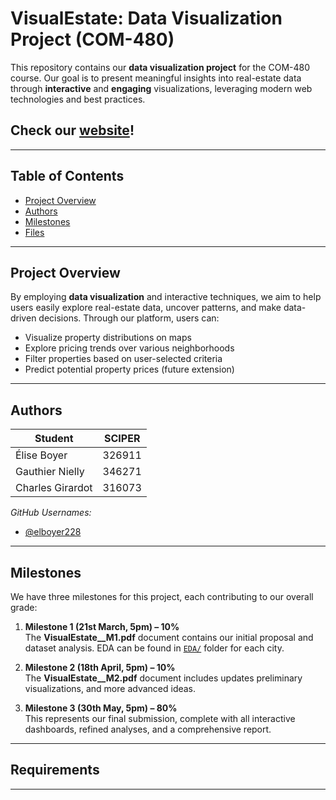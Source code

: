 # VisualEstate: Data Visualization Project (COM-480)

This repository contains our **data visualization project** for the COM-480 course. Our goal is to present meaningful insights into real-estate data through **interactive** and **engaging** visualizations, leveraging modern web technologies and best practices. 

## Check our [website](https://com-480-data-visualization.github.io/VisualEstate/)!

---

## Table of Contents
- [Project Overview](#project-overview)
- [Authors](#authors)
- [Milestones](#milestones)
- [Files](#files)

---

## Project Overview
By employing **data visualization** and interactive techniques, we aim to help users easily explore real-estate data, uncover patterns, and make data-driven decisions. Through our platform, users can:
- Visualize property distributions on maps
- Explore pricing trends over various neighborhoods
- Filter properties based on user-selected criteria
- Predict potential property prices (future extension)

---


## Authors

| Student             | SCIPER   |
|---------------------|----------|
| Élise Boyer         | 326911   |
| Gauthier Nielly     | 346271   |
| Charles Girardot    | 316073   |

*GitHub Usernames:*
- [@elboyer228](https://github.com/elboyer228)

---

## Milestones
We have three milestones for this project, each contributing to our overall grade:

1. **Milestone 1 (21st March, 5pm) – 10%**  
   The **VisualEstate\_\_M1.pdf** document contains our initial proposal and dataset analysis. EDA can be found in  [`EDA/`](EDA/) folder for each city.

2. **Milestone 2 (18th April, 5pm) – 10%**  
   The **VisualEstate\_\_M2.pdf** document includes updates preliminary visualizations, and more advanced ideas.

3. **Milestone 3 (30th May, 5pm) – 80%**  
   This represents our final submission, complete with all interactive dashboards, refined analyses, and a comprehensive report.

---


## Requirements


---
